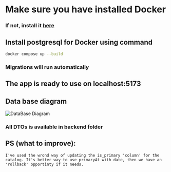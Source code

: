 # Make sure you have installed Docker

### If not, install it [here](https://docs.docker.com/get-docker/)

## Install postgresql for Docker using command

```bash
docker compose up --build
```

### Migrations will run automatically

## The app is ready to use on localhost:5173

## Data base diagram

![DataBase Diagram]('./db-diagram.png')

### All DTOs is available in backend folder


## PS (what to improve):

```I've used the wrond way of updating the is_primary 'column' for the catalog. It's better way to use primaryAt with date, then we have an 'rollback' opportinty if it needs.```

